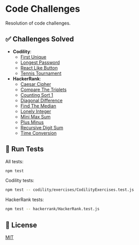 # Code Challenges

Resolution of code challenges.

## ✅ Challenges Solved

- **Codility**:
  - [First Unique](https://github.com/ferreirasara/code-challenges/blob/main/codillity/exercises/Exercise04FirstUnique.js)
  - [Longest Password](https://github.com/ferreirasara/code-challenges/blob/main/codillity/exercises/CodilityExercises.test.js)
  - [React Like Button](https://github.com/ferreirasara/code-challenges/blob/main/codillity/exercises/Exercise08ReactLikeButton.jsx)
  - [Tennis Tournament](https://github.com/ferreirasara/code-challenges/blob/main/codillity/exercises/Exercise03TennisTournament.js)
- **HackerRank**:
  - [Caesar Cipher](https://github.com/ferreirasara/code-challenges/blob/main/hackerrank/CaesarCipher.js)
  - [Compare The Triplets](https://github.com/ferreirasara/code-challenges/blob/main/hackerrank/CompareTheTriplets.js)
  - [Counting Sort 1](https://github.com/ferreirasara/code-challenges/blob/main/hackerrank/CountingSort1.js)
  - [Diagonal Difference](https://github.com/ferreirasara/code-challenges/blob/main/hackerrank/DiagonalDifference.js)
  - [Find The Median](https://github.com/ferreirasara/code-challenges/blob/main/hackerrank/FindTheMedian.js)
  - [Lonely Integer](https://github.com/ferreirasara/code-challenges/blob/main/hackerrank/LonelyInteger.js)
  - [Mini Max Sum](https://github.com/ferreirasara/code-challenges/blob/main/hackerrank/MiniMaxSum.js)
  - [Plus Minus](https://github.com/ferreirasara/code-challenges/blob/main/hackerrank/PlusMinus.js)
  - [Recursive Digit Sum](https://github.com/ferreirasara/code-challenges/blob/main/hackerrank/RecursiveDigitSum.js)
  - [Time Conversion](https://github.com/ferreirasara/code-challenges/blob/main/hackerrank/TimeConversion.js)

## 🔎 Run Tests

All tests:

```bash
npm test
```

Codility tests:

```bash
npm test -- codility/exercises/CodilityExercises.test.js
```

HackerRank tests:

```bash
npm test -- hackerrank/HackerRank.test.js
```

## 📜 License

[MIT](https://choosealicense.com/licenses/mit/)
